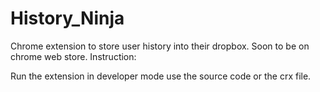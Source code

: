 History_Ninja
=============

Chrome extension to store user history into their dropbox.
Soon to be on chrome web store.
Instruction:

Run the extension in developer mode use the source code or the crx file.
